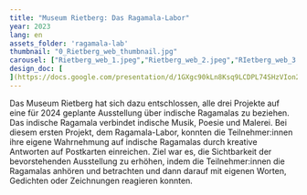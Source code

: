 ```yaml
---
title: "Museum Rietberg: Das Ragamala-Labor"
year: 2023
lang: en
assets_folder: 'ragamala-lab'
thumbnail: "0_Rietberg_web_thumbnail.jpg"
carousel: ["Rietberg_web_1.jpeg","Rietberg_web_2.jpeg","RIetberg_web_3.jpg","RIetberg_web_4.jpg","Rietberg_web_5.jpg","Rietberg_web_6.jpeg","Rietberg_web_7.jpg","Rietberg_web_8.jpg"]
design_doc: [
](https://docs.google.com/presentation/d/1GXgc90kLn8Ksq9LCDPL74SHzVIon2Ffx8Rlw2sS2Lg4/edit?usp=sharing)
---
```


Das Museum Rietberg hat sich dazu entschlossen, alle drei Projekte auf eine für 2024 geplante Ausstellung über indische Ragamalas zu beziehen. Das indische Ragamala verbindet indische Musik, Poesie und Malerei. Bei diesem ersten Projekt, dem Ragamala-Labor, konnten die Teilnehmer:innen ihre eigene Wahrnehmung auf indische Ragamalas durch kreative Antworten auf Postkarten einreichen. Ziel war es, die Sichtbarkeit der bevorstehenden Ausstellung zu erhöhen, indem die Teilnehmer:innen die Ragamalas anhören und betrachten und dann darauf mit eigenen Worten, Gedichten oder Zeichnungen reagieren konnten.
